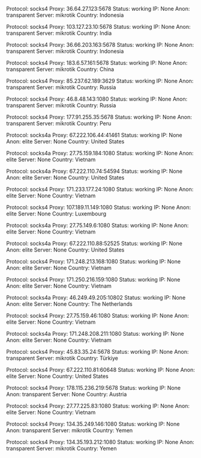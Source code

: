 Protocol: socks4
Proxy: 36.64.27.123:5678
Status: working
IP: None
Anon: transparent
Server: mikrotik
Country: Indonesia

Protocol: socks4
Proxy: 103.127.23.10:5678
Status: working
IP: None
Anon: transparent
Server: mikrotik
Country: India

Protocol: socks4
Proxy: 36.66.203.163:5678
Status: working
IP: None
Anon: transparent
Server: mikrotik
Country: Indonesia

Protocol: socks4
Proxy: 183.6.57.161:5678
Status: working
IP: None
Anon: transparent
Server: mikrotik
Country: China

Protocol: socks4
Proxy: 85.237.62.189:3629
Status: working
IP: None
Anon: transparent
Server: mikrotik
Country: Russia

Protocol: socks4
Proxy: 46.8.48.143:1080
Status: working
IP: None
Anon: transparent
Server: mikrotik
Country: Russia

Protocol: socks4
Proxy: 177.91.255.35:5678
Status: working
IP: None
Anon: transparent
Server: mikrotik
Country: Peru

Protocol: socks4a
Proxy: 67.222.106.44:41461
Status: working
IP: None
Anon: elite
Server: None
Country: United States

Protocol: socks4a
Proxy: 27.75.159.184:1080
Status: working
IP: None
Anon: elite
Server: None
Country: Vietnam

Protocol: socks4a
Proxy: 67.222.110.74:54594
Status: working
IP: None
Anon: elite
Server: None
Country: United States

Protocol: socks4
Proxy: 171.233.177.24:1080
Status: working
IP: None
Anon: elite
Server: None
Country: Vietnam

Protocol: socks4
Proxy: 107.189.11.149:1080
Status: working
IP: None
Anon: elite
Server: None
Country: Luxembourg

Protocol: socks4a
Proxy: 27.75.149.6:1080
Status: working
IP: None
Anon: elite
Server: None
Country: Vietnam

Protocol: socks4a
Proxy: 67.222.110.88:52525
Status: working
IP: None
Anon: elite
Server: None
Country: United States

Protocol: socks4
Proxy: 171.248.213.168:1080
Status: working
IP: None
Anon: elite
Server: None
Country: Vietnam

Protocol: socks4
Proxy: 171.250.216.159:1080
Status: working
IP: None
Anon: elite
Server: None
Country: Vietnam

Protocol: socks4a
Proxy: 46.249.49.205:10802
Status: working
IP: None
Anon: elite
Server: None
Country: The Netherlands

Protocol: socks4
Proxy: 27.75.159.46:1080
Status: working
IP: None
Anon: elite
Server: None
Country: Vietnam

Protocol: socks4a
Proxy: 171.248.208.211:1080
Status: working
IP: None
Anon: elite
Server: None
Country: Vietnam

Protocol: socks4
Proxy: 45.83.35.24:5678
Status: working
IP: None
Anon: transparent
Server: mikrotik
Country: Türkiye

Protocol: socks4
Proxy: 67.222.110.81:60648
Status: working
IP: None
Anon: elite
Server: None
Country: United States

Protocol: socks4
Proxy: 178.115.236.219:5678
Status: working
IP: None
Anon: transparent
Server: None
Country: Austria

Protocol: socks4
Proxy: 27.77.225.83:1080
Status: working
IP: None
Anon: elite
Server: None
Country: Vietnam

Protocol: socks4
Proxy: 134.35.249.146:1080
Status: working
IP: None
Anon: transparent
Server: mikrotik
Country: Yemen

Protocol: socks4
Proxy: 134.35.193.212:1080
Status: working
IP: None
Anon: transparent
Server: mikrotik
Country: Yemen

